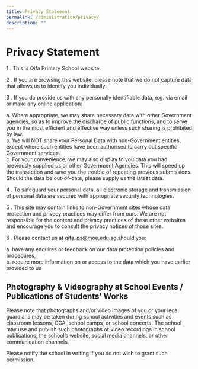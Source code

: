 ```yaml
---
title: Privacy Statement
permalink: /administration/privacy/
description: ""
---
```

Privacy Statement
=================

  

1 \.  This is Qifa Primary School website. 

2 \.  If you are browsing this website, please note that we do not capture data that allows us to identify you individually.  

3 \.  If you do provide us with any personally identifiable data, e.g. via email or make any online application:  

a.  Where appropriate, we may share necessary data with other Government agencies, so as to improve the discharge of public functions, and to serve you in the most efficient and effective way unless such sharing is prohibited by law.<br>
b.  We will NOT share your Personal Data with non-Government entities, except where such entities have been authorised to carry out specific Government services.<br>
c.  For your convenience, we may also display to you data you had previously supplied us or other Government Agencies. This will speed up the transaction and save you the trouble of repeating previous submissions. Should the data be out-of-date, please supply us the latest data.

4 \.  To safeguard your personal data, all electronic storage and transmission of personal data are secured with appropriate security technologies.

5 \.  This site may contain links to non-Government sites whose data protection and privacy practices may differ from ours. We are not responsible for the content and privacy practices of these other websites and encourage you to consult the privacy notices of those sites.

6 \.  Please contact us at [qifa_ps@moe.edu.sg](mailto:qifa_ps@moe.edu.sg) should you:

a.  have any enquires or feedback on our data protection policies and procedures,<br>
b.  require more information on or access to the data which you have earlier provided to us

  Photography &amp; Videography at School Events / Publications of Students’ Works
----------------------------------------------------------------------------

  

  

Please note that photographs and/or video images of you or your legal guardians may be taken during school activities and events such as classroom lessons, CCA, school camps, or school concerts. The school may use and publish such photographs or video recordings in school publications, the school’s website, social media channels, or other communication channels.

  

Please notify the school in writing if you do not wish to grant such permission.